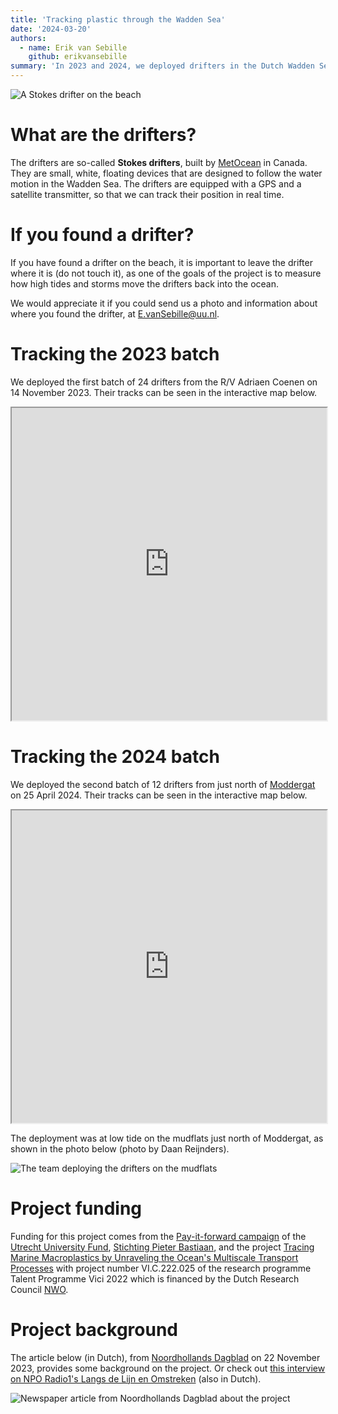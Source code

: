 ```yaml
---
title: 'Tracking plastic through the Wadden Sea'
date: '2024-03-20'
authors:
  - name: Erik van Sebille
    github: erikvansebille
summary: 'In 2023 and 2024, we deployed drifters in the Dutch Wadden Sea to track the movement of plastic pollution. In this post, we give background and show how the can be tracked.'
---
```


![A Stokes drifter on the beach](/posts/waddendrifters/waddendrifter.jpg)

# What are the drifters?

The drifters are so-called <b>Stokes drifters</b>, built by [MetOcean](https://metocean.com/products/stokes-drifter/) in Canada. They are small, white, floating devices that are designed to follow the water motion in the Wadden Sea. The drifters are equipped with a GPS and a satellite transmitter, so that we can track their position in real time.

# If you found a drifter?

If you have found a drifter on the beach, it is important to leave the drifter where it is (do not touch it), as one of the goals of the project is to measure how high tides and storms move the drifters back into the ocean.

We would appreciate it if you could send us a photo and information about where you found the drifter, at [E.vanSebille@uu.nl](mailto:e.vansebille@uu.nl).

# Tracking the 2023 batch

We deployed the first batch of 24 drifters from the R/V Adriaen Coenen on 14 November 2023. Their tracks can be seen in the interactive map below.

<iframe
  src='https://oceanparcels.org/driftermap.html?fn=waddendrifters.json&anim_freq=1'
  width='100%'
  height='500px'
></iframe>

# Tracking the 2024 batch

We deployed the second batch of 12 drifters from just north of [Moddergat](https://maps.app.goo.gl/YoBDXxKDyHqNmW3s7) on 25 April 2024. Their tracks can be seen in the interactive map below.

<iframe
  src='https://oceanparcels.org/driftermap.html?fn=waddendrifters2024.json&anim_freq=1'
  width='100%'
  height='500px'
></iframe>

The deployment was at low tide on the mudflats just north of Moddergat, as shown in the photo below (photo by Daan Reijnders).

![The team deploying the drifters on the mudflats](/posts/waddendrifters/moddergat_deployment.png)

# Project funding

Funding for this project comes from the [Pay-it-forward campaign](https://www.uu.nl/en/organisation/donate/pay-it-forward) of the [Utrecht University Fund](https://www.uu.nl/en/organisation/donate), [Stichting Pieter Bastiaan](https://pieterbastiaan.nl), and the project [Tracing Marine Macroplastics by Unraveling the Ocean's Multiscale Transport Processes](https://www.uu.nl/en/news/seven-utrecht-based-researchers-receive-vici-grant) with project number VI.C.222.025 of the research programme Talent Programme Vici 2022 which is financed by the Dutch Research Council [NWO](https://www.nwo.nl/en).

# Project background

The article below (in Dutch), from [Noordhollands Dagblad](https://www.noordhollandsdagblad.nl/cnt/dmf20231122_38615721) on 22 November 2023, provides some background on the project. Or check out [this interview on NPO Radio1's Langs de Lijn en Omstreken](https://www.nporadio1.nl/fragmenten/langs-de-lijn-en-omstreken/9bc2030a-bd88-49bd-b0f1-be100753b63f/2024-04-08-wetenschapper-erik-van-sebille-voorspelt-waar-plastic-in-zee-drijft) (also in Dutch).

![Newspaper article from Noordhollands Dagblad about the project](/posts/waddendrifters/noordhollands_dagblad.png)
